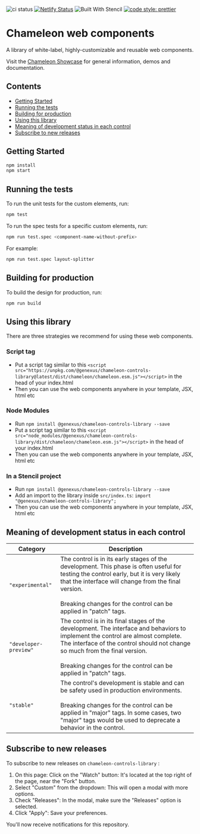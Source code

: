 ![ci status](https://github.com/genexuslabs/chameleon-controls-library/actions/workflows/node.js.yml/badge.svg?event=push) [![Netlify Status](https://api.netlify.com/api/v1/badges/ce65d606-d581-41c5-bba7-fb330c333739/deploy-status)](https://app.netlify.com/sites/gx-chameleon/deploys) ![Built With Stencil](https://img.shields.io/badge/-Built%20With%20Stencil-16161d.svg?logo=data%3Aimage%2Fsvg%2Bxml%3Bbase64%2CPD94bWwgdmVyc2lvbj0iMS4wIiBlbmNvZGluZz0idXRmLTgiPz4KPCEtLSBHZW5lcmF0b3I6IEFkb2JlIElsbHVzdHJhdG9yIDE5LjIuMSwgU1ZHIEV4cG9ydCBQbHVnLUluIC4gU1ZHIFZlcnNpb246IDYuMDAgQnVpbGQgMCkgIC0tPgo8c3ZnIHZlcnNpb249IjEuMSIgaWQ9IkxheWVyXzEiIHhtbG5zPSJodHRwOi8vd3d3LnczLm9yZy8yMDAwL3N2ZyIgeG1sbnM6eGxpbms9Imh0dHA6Ly93d3cudzMub3JnLzE5OTkveGxpbmsiIHg9IjBweCIgeT0iMHB4IgoJIHZpZXdCb3g9IjAgMCA1MTIgNTEyIiBzdHlsZT0iZW5hYmxlLWJhY2tncm91bmQ6bmV3IDAgMCA1MTIgNTEyOyIgeG1sOnNwYWNlPSJwcmVzZXJ2ZSI%2BCjxzdHlsZSB0eXBlPSJ0ZXh0L2NzcyI%2BCgkuc3Qwe2ZpbGw6I0ZGRkZGRjt9Cjwvc3R5bGU%2BCjxwYXRoIGNsYXNzPSJzdDAiIGQ9Ik00MjQuNywzNzMuOWMwLDM3LjYtNTUuMSw2OC42LTkyLjcsNjguNkgxODAuNGMtMzcuOSwwLTkyLjctMzAuNy05Mi43LTY4LjZ2LTMuNmgzMzYuOVYzNzMuOXoiLz4KPHBhdGggY2xhc3M9InN0MCIgZD0iTTQyNC43LDI5Mi4xSDE4MC40Yy0zNy42LDAtOTIuNy0zMS05Mi43LTY4LjZ2LTMuNkgzMzJjMzcuNiwwLDkyLjcsMzEsOTIuNyw2OC42VjI5Mi4xeiIvPgo8cGF0aCBjbGFzcz0ic3QwIiBkPSJNNDI0LjcsMTQxLjdIODcuN3YtMy42YzAtMzcuNiw1NC44LTY4LjYsOTIuNy02OC42SDMzMmMzNy45LDAsOTIuNywzMC43LDkyLjcsNjguNlYxNDEuN3oiLz4KPC9zdmc%2BCg%3D%3D&colorA=16161d&style=flat-square)
[![code style: prettier](https://img.shields.io/badge/code_style-prettier-ff69b4.svg?style=flat-square)](https://github.com/prettier/prettier)

# Chameleon web components

A library of white-label, highly-customizable and reusable web components.

Visit the [Chameleon Showcase](https://gx-chameleon.netlify.app) for general information, demos and documentation.

## Contents

- [Getting Started](#getting-started)
- [Running the tests](#running-the-tests)
- [Building for production](#building-for-production)
- [Using this library](#using-this-library)
- [Meaning of development status in each control](#meaning-of-development-status-in-each-control)
- [Subscribe to new releases](#subscribe-to-new-releases)

## Getting Started

```bash
npm install
npm start
```

## Running the tests

To run the unit tests for the custom elements, run:

```bash
npm test
```

To run the spec tests for a specific custom elements, run:

```bash
npm run test.spec <component-name-without-prefix>
```

For example:

```bash
npm run test.spec layout-splitter
```

## Building for production

To build the design for production, run:

```bash
npm run build
```

## Using this library

There are three strategies we recommend for using these web components.

### Script tag

- Put a script tag similar to this `<script src="https://unpkg.com/@genexus/chameleon-controls-library@latest/dist/chameleon/chameleon.esm.js"></script>` in the head of your index.html
- Then you can use the web components anywhere in your template, JSX, html etc

### Node Modules

- Run `npm install @genexus/chameleon-controls-library --save`
- Put a script tag similar to this `<script src="node_modules/@genexus/chameleon-controls-library/dist/chameleon/chameleon.esm.js"></script>` in the head of your index.html
- Then you can use the web components anywhere in your template, JSX, html etc

### In a Stencil project

- Run `npm install @genexus/chameleon-controls-library --save`
- Add an import to the library inside `src/index.ts`: `import "@genexus/chameleon-controls-library";`
- Then you can use the web components anywhere in your template, JSX, html etc

## Meaning of development status in each control

| Category              | Description                                                                                                                                                                                                                                                                               |
| --------------------- | ----------------------------------------------------------------------------------------------------------------------------------------------------------------------------------------------------------------------------------------------------------------------------------------- |
| `"experimental"`      | The control is in its early stages of the development. This phase is often useful for testing the control early, but it is very likely that the interface will change from the final version. <br><br> Breaking changes for the control can be applied in "patch" tags.                   |
| `"developer-preview"` | The control is in its final stages of the development. The interface and behaviors to implement the control are almost complete. The interface of the control should not change so much from the final version. <br><br> Breaking changes for the control can be applied in "patch" tags. |
| `"stable"`            | The control's development is stable and can be safety used in production environments. <br><br> Breaking changes for the control can be applied in "major" tags. In some cases, two "major" tags would be used to deprecate a behavior in the control.                                    |

## Subscribe to new releases

To subscribe to new releases on `chameleon-controls-library` :

1. On this page: Click on the "Watch" button: It's located at the top right of the page, near the "Fork" button.
2. Select "Custom" from the dropdown: This will open a modal with more options.
3. Check "Releases": In the modal, make sure the "Releases" option is selected.
4. Click "Apply": Save your preferences.

You'll now receive notifications for this repository.

